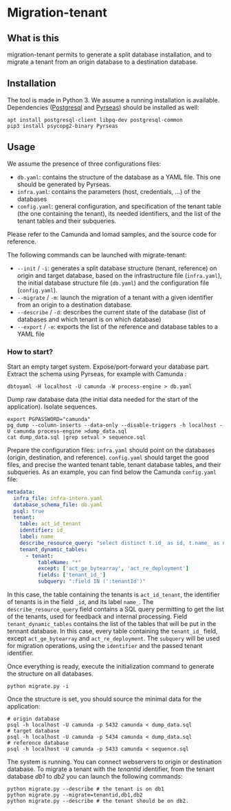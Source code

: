 # Migration-tenant

## What is this

migration-tenant permits to generate a split database installation, and to migrate a tenant from an origin database to a destination database.

## Installation
The tool is made in Python 3. We assume a running installation is available. Dependencies ([Postgresql](https://www.postgresql.org/) and [Pyrseas](https://github.com/perseas/Pyrseas)) should be installed as well:
```
apt install postgresql-client libpq-dev postgresql-common
pip3 install psycopg2-binary Pyrseas
```

## Usage
We assume the presence of three configurations files:
- `db.yaml`: contains the structure of the database as a YAML file. This one should be generated by Pyrseas.
- `infra.yaml`: contains the parameters (host, credentials, ...) of the databases
- `config.yaml`: general configuration, and specification of the tenant table (the one containing the tenant), its needed identifiers, and the list of the tenant tables and their subqueries.

Please refer to the Camunda and Iomad samples, and the source code for reference.

The following commands can be launched with migrate-tenant:
- `--init` / `-i`: generates a split database structure (tenant, reference) on origin and target database, based on the infrastructure file (`infra.yaml`), the initial database structure file (`db.yaml`) and the configuration file (`config.yaml`). 
- `--migrate` / `-m`: launch the migration of a tenant with a given identifier from an origin to a destination database.
- `--describe` / `-d`: describes the current state of the database (list of databases and which tenant is on which database)
- `--export` / `-e`: exports the list of the reference and database tables to a YAML file

### How to start?

Start an empty target system. Expose/port-forward your database part. Extract the schema using Pyrseas, for example with Camunda :
```
dbtoyaml -H localhost -U camunda -W process-engine > db.yaml
```

Dump raw database data (the initial data needed for the start of the application). Isolate sequences.
```
export PGPASSWORD="camunda"
pg_dump --column-inserts --data-only --disable-triggers -h localhost -U camunda process-engine >dump_data.sql
cat dump_data.sql |grep setval > sequence.sql
```

Prepare the configuration files: `infra.yaml` should point on the databases (origin, destination, and reference). `config.yaml` should target the good files, and precise the wanted tenant table, tenant database tables, and their subqueries. As an example, you can find below the Camunda `config.yaml` file:
```yaml
metadata:
  infra_file: infra-intern.yaml
  database_schema_file: db.yaml
  psql: true
  tenant:
    table: act_id_tenant
    identifier: id_
    label: name_
    describe_resource_query: "select distinct t.id_ as id, t.name_ as name from act_id_tenant t join act_id_tenant_member tm on t.id_ = tm.tenant_id_"
    tenant_dynamic_tables:
      - tenant:
          tableName: "*"
          except: ['act_ge_bytearray', 'act_re_deployment']
          fields: ['tenant_id_']
          subquery: ":field IN (':tenantId')"
```          

In this case, the table containing the tenants is `act_id_tenant`, the identifier of tenants is in the field `_id`, and its label `name_`. The `describe_resource_query` field contains a SQL query permitting to get the list of the tenants, used for feedback and internal processing. 
Field `tenant_dynamic_tables` contains the list of the tables that will be put in the tennant database. In this case, every table containing the `tenant_id_` field, except `act_ge_bytearray` and `act_re_deployment`. The `subquery` will be used for migration operations, using the `identifier` and the passed tenant identifier.

Once everything is ready, execute the initialization command to generate the structure on all databases.
```
python migrate.py -i
```

Once the structure is set, you should source the minimal data for the application: 
```
# origin database
psql -h localhost -U camunda -p 5432 camunda < dump_data.sql
# target database
psql -h localhost -U camunda -p 5434 camunda < dump_data.sql
# reference database
psql -h localhost -U camunda -p 5433 camunda < sequence.sql
```

The system is running. You can connect webservers to origin or destination database. To migrate a tenant with the _tenantid_ identifier, from the tenant database _db1_ to _db2_ you can launch the following commands:
```
python migrate.py --describe # the tenant is on db1
python migrate.py --migrate=tenantid,db1,db2
python migrate.py --describe # the tenant should be on db2.

```